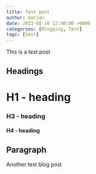 ```yaml
---
title: Test post
author: marian
date: 2023-08-16 12:40:00 +0800
categories: [Blogging, Test]
tags: [test]
---
```


This is a test post

## Headings

<h1 class="mt-5">H1 - heading</h1>

<h3 data-toc-skip>H3 - heading</h3>

<h4>H4 - heading</h4>

## Paragraph

Another test blog post

